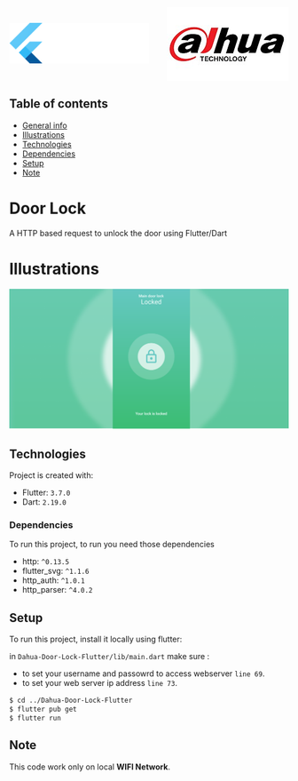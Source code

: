 
<div style="display: flex; justify-content: space-between; align-items: center;">
    <div style="box-sizing: border-box; width: 100%">
    <img
        alt="Flutter"
        src="/images/flutter.png"
    />
    </div>
    <div style="box-sizing: border-box; width: 100%">
    <img
        style="float: right;"
        alt="Dahua"
        src="/images/Dahua.jpg"
    />
    </div>
</div>

## Table of contents
* [General info](#door-lock)
* [Illustrations](#illustrations)
* [Technologies](#technologies)
* [Dependencies](#dependencies)
* [Setup](#setup)
* [Note](#note)


# Door Lock

A HTTP based request to unlock the door using Flutter/Dart

# Illustrations
![app](images/app.png)

## Technologies
Project is created with:
* Flutter: `3.7.0`
* Dart: `2.19.0`

### Dependencies
To run this project, to run you need those dependencies
* http: `^0.13.5`
* flutter_svg: `^1.1.6`
* http_auth: `^1.0.1`
* http_parser: `^4.0.2`



## Setup
To run this project, install it locally using flutter:

in `Dahua-Door-Lock-Flutter/lib/main.dart` make sure :
* to set your username and passowrd to access webserver `line 69`.
* to set your web server ip address `line 73`.
```
$ cd ../Dahua-Door-Lock-Flutter
$ flutter pub get
$ flutter run
```

## Note

This code work only on local **WIFI Network**.

